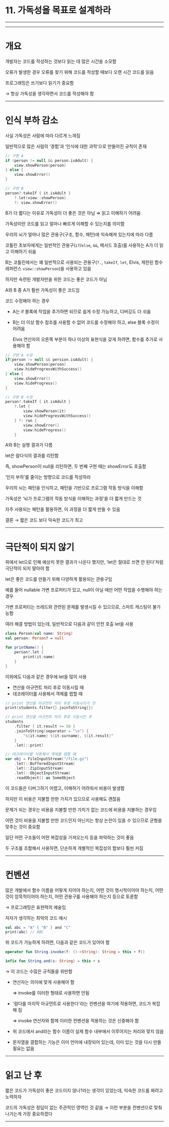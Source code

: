 # 11. 가독성을 목표로 설계하라

---

---

# 개요

개발자는 코드를 작성하는 것보다 읽는 데 많은 시간을 소모함

오류가 발생한 경우 오류를 찾기 위해 코드를 작성할 때보다 오랜 시간 코드를 읽음

프로그래밍은 쓰기보다 읽기가 중요함

→ 항상 가독성을 생각하면서 코드를 작성해야 함

---

# 인식 부하 감소

사실 가독성은 사람에 따라 다르게 느껴짐

일반적으로 많은 사람의 ‘경험’과 ‘인식에 대한 과학’으로 만들어진 규칙이 존재

```kotlin
// 구현 A
if (person != null && person.isAdult) {
    view.showPerson(person)
} else {
    view.showError()
}

// 구현 B
person?.takeIf { it.isAdult }
    ?.let(view::showPerson)
    ?: view.showError()
```

B가 더 짧다는 이유로 가독성이 더 좋은 것은 아님 ⇒ 읽고 이해하기 어려움

가독성이란 코드를 읽고 얼마나 빠르게 이해할 수 있는지를 의미함

우리의 뇌가 얼마나 많은 관용구(구조, 함수, 패턴)에 익숙해져 있는지에 따라 다름

코틀린 초보자에게는 일반적인 관용구(`if`/`else`, `&&`, 메서드 호출)를 사용하는 A가 더 읽고 이해하기 쉬움

B는 코틀린에서는 꽤 일반적으로 사용되는 관용구(`?.`, `takeIf`, `let`, Elvis, 제한된 함수 레퍼런스 `view::showPerson`)을 사용하고 있음

하지만 숙련된 개발자만을 위한 코드는 좋은 코드가 아님

A와 B 중 A가 훨씬 가독성이 좋은 코드임

코드 수정해야 하는 경우

- A는 if 블록에 작업을 추가하면 되므로 쉽게 수정 가능하고, 디버깅도 더 쉬움
- B는 더 이상 함수 참조를 사용할 수 없어  코드를 수정해야 하고, else 블록 수정이 어려움
    
    Elvis 연산자의 오른쪽 부분이 하나 이상의 표현식을 갖게 하려면, 함수를 추가로 사용해야 함
    

```kotlin
// 구현 A 수정
if(person != null && persion.isAdult) {
    view.showPerson(person)
    view.hideProgressWithSuccess()
} else {
    view.showError()
    view.hideProgress()
}

// 구현 B 수정
person?.takeIf { it.isAdult }
    ?.let {
        view.showPerson(it)
        view.hideProgressWithSuccess()
    } ?: run {
        view.showError()
        view.hideProgress()
    }
```

A와 B는 실행 결과가 다름

let은 람다식의 결과를 리턴함

즉, showPerson이 null을 리턴하면, 두 번째 구현 때는 showError도 호출함

‘인지 부하’를 줄이는 방향으로 코드를 작성하라

우리의 뇌는 패턴을 인식하고, 패턴을 기반으로 프로그램 작동 방식을 이해함

가독성은 ‘뇌가 프로그램의 작동 방식을 이해하는 과정’을 더 짧게 만드는 것

자주 사용되는 패턴을 활용하면, 이 과정을 더 짧게 만들 수 있음

결론 → 짧은 코드 보다 익숙한 코드가 최고

---

# 극단적이 되지 않기

위에서 let으로 인해 예상치 못한 결과가 나온다 했지만, ‘let은 절대로 쓰면 안 된다’처럼 극단적이 되지 말아야 함

let은 좋은 코드를 만들기 위해 다양하게 활용되는 관용구임

예를 들어 nullable 가변 프로퍼티가 있고, null이 아닐 때만 어떤 작업을 수행해야 하는 경우

가변 프로퍼티는 쓰레드와 관련된 문제를 발생시킬 수 있으므로, 스마트 캐스팅이 불가능함

여러 해결 방법이 있는데, 일반적으로 다음과 같이 안전 호출 let을 사용

```kotlin
class Person(val name: String)
val person: Person? = null

fun printName() {
    person?.let {
        print(it.name)
    }
}
```

이외에도 다음과 같은 경우에 let을 많이 사용

- 연산을 아규먼트 처리 후로 이동시킬 때
- 데코레이터를 사용해서 객체를 랩할 때

```kotlin
// print 연산을 아규먼트 처리 후로 이동시키기 전
print(students.filter{}.joinToString{})

// print 연산을 아규먼트 처리 후로 이동시킨 후
students
    .filter { it.result >= 50 }
    .joinToString(separator = "\n") {
        "${it.name} ${it.surname}, ${it.result}"
    }
    .let(::print)

// 데코레이터를 사용해서 객체를 랩할 때
var obj = FileInputStream("/file.gz")
    .let(::BufferedInputStream)
    .let(::ZipInputStream)
    .let(::ObjectInputStream)
    .readObject() as SomeObject
```

이 코드들은 디버그하기 어렵고, 이해하기 어려워서 비용이 발생함

하지만 이 비용은 지불할 만한 가치가 있으므로 사용해도 괜찮음

문제가 되는 경우는 비용을 지불할 만한 가치가 없는 코드에 비용을 지불하는 경우임

어떤 것이 비용을 지불할 만한 코드인지 아닌지는 항상 논란이 있을 수 있으므로 균형을 맞추는 것이 중요함

일단 어떤 구조들이 어떤 복잡성을 가져오는지 등을 파악하는 것이 좋음

두 구조를 조합해서 사용하면, 단순하게 개별적인 복잡성의 합보다 훨씬 커짐

---

# 컨벤션

많은 개발에서 함수 이름을 어떻게 지어야 하는지, 어떤 것이 명시적이어야 하는지, 어떤 것이 암묵적이어야 하는지, 어떤 관용구를 사용해야 하는지 등으로 토론함

→ 프로그래밍은 표현력의 예술임

저자가 생각하는 최악의 코드 예시

```kotlin
val abc = "A" { "B" } and "C"
print(abc) // ABC
```

위 코드가 가능하게 하려면, 다음과 같은 코드가 있어야 함

```kotlin
operator fun String.invoke(f: ()->String): String = this + f()

infix fun String.and(s: String) = this + s
```

→ 이 코드는 수많은 규칙들을 위반함

- 연산자는 의미에 맞게 사용해야 함
    
    ⇒ invoke를 이러한 형태로 사용하면 안됨
    
- '람다를 마지막 아규먼트로 사용한다'라는 컨벤션을 여기에 적용하면, 코드가 복잡해 짐
    
    ⇒ invoke 연산자와 함께 이러한 컨벤션을 적용하는 것은 신중해야 함
    
- 위 코드에서 and라는 함수 이름이 실제 함수 내부에서 이루어지는 처리와 맞지 않음
- 문자열을 결합하는 기능은 이미 언어에 내장되어 있는데, 이미 있는 것을 다시 만들 필요는 없음

---

# 읽고 난 후

짧은 코드가 가독성이 좋은 코드이지 않나?라는 생각이 있었는데, 익숙한 코드를 짜려고 노력하자

코드의 가독성은 정답이 없는 주관적인 영역인 것 같음 → 이런 부분을 컨벤션으로 맞춰나가는게 가장 중요하겠다

---
